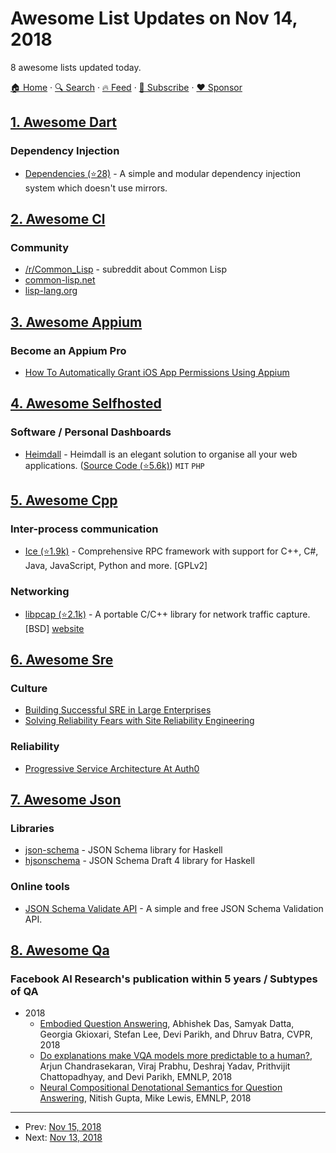 # Awesome List Updates on Nov 14, 2018

8 awesome lists updated today.

[🏠 Home](/README.md) · [🔍 Search](https://www.trackawesomelist.com/search/) · [🔥 Feed](https://www.trackawesomelist.com/rss.xml) · [📮 Subscribe](https://trackawesomelist.us17.list-manage.com/subscribe?u=d2f0117aa829c83a63ec63c2f&id=36a103854c) · [❤️  Sponsor](https://github.com/sponsors/theowenyoung)



## [1. Awesome Dart](/content/yissachar/awesome-dart/README.md)

### Dependency Injection

*   [Dependencies (⭐28)](https://github.com/marcguilera/dependencies.dart) - A simple and modular dependency injection system which doesn't use mirrors.

## [2. Awesome Cl](/content/CodyReichert/awesome-cl/README.md)

### Community

*   [/r/Common\_Lisp](https://www.reddit.com/r/Common_Lisp/) - subreddit about Common Lisp
*   [common-lisp.net](https://common-lisp.net)
*   [lisp-lang.org](https://lisp-lang.org/)

## [3. Awesome Appium](/content/SrinivasanTarget/awesome-appium/README.md)

### Become an Appium Pro

*   [How To Automatically Grant iOS App Permissions Using Appium](https://appiumpro.com/editions/43)

## [4. Awesome Selfhosted](/content/awesome-selfhosted/awesome-selfhosted/README.md)

### Software / Personal Dashboards

*   [Heimdall](https://heimdall.site/) - Heimdall is an elegant solution to organise all your web applications. ([Source Code (⭐5.6k)](https://github.com/linuxserver/Heimdall)) `MIT` `PHP`

## [5. Awesome Cpp](/content/fffaraz/awesome-cpp/README.md)

### Inter-process communication

*   [Ice (⭐1.9k)](https://github.com/zeroc-ice/ice) - Comprehensive RPC framework with support for C++, C#, Java, JavaScript, Python and more. \[GPLv2]

### Networking

*   [libpcap (⭐2.1k)](https://github.com/the-tcpdump-group/libpcap) - A portable C/C++ library for network traffic capture. \[BSD] [website](https://www.tcpdump.org/)

## [6. Awesome Sre](/content/dastergon/awesome-sre/README.md)

### Culture

*   [Building Successful SRE in Large Enterprises](https://drive.google.com/file/d/1FXwHm6mpmRA9NaIJEu4cB1s6ffbyGBfl/view)
*   [Solving Reliability Fears with Site Reliability Engineering](https://www.youtube.com/watch?v=ZcZtU_TiFEM)

### Reliability

*   [Progressive Service Architecture At Auth0](https://auth0.com/blog/progressive-service-architecture-at-auth0/)

## [7. Awesome Json](/content/burningtree/awesome-json/README.md)

### Libraries

*   [json-schema](http://hackage.haskell.org/package/json-schema) - JSON Schema library for Haskell
*   [hjsonschema](http://hackage.haskell.org/package/hjsonschema) - JSON Schema Draft 4 library for Haskell

### Online tools

*   [JSON Schema Validate API](https://assertible.com/json-schema-validation) - A simple and free JSON Schema Validation API.

## [8. Awesome Qa](/content/seriousran/awesome-qa/README.md)

### Facebook AI Research's publication within 5 years / Subtypes of QA

*   2018
    *   [Embodied Question Answering](https://research.fb.com/publications/embodied-question-answering/), Abhishek Das, Samyak Datta, Georgia Gkioxari, Stefan Lee, Devi Parikh, and Dhruv Batra, CVPR, 2018
    *   [Do explanations make VQA models more predictable to a human?](https://research.fb.com/publications/do-explanations-make-vqa-models-more-predictable-to-a-human/), Arjun Chandrasekaran, Viraj Prabhu, Deshraj Yadav, Prithvijit Chattopadhyay, and Devi Parikh, EMNLP, 2018
    *   [Neural Compositional Denotational Semantics for Question Answering](https://research.fb.com/publications/neural-compositional-denotational-semantics-for-question-answering/), Nitish Gupta, Mike Lewis, EMNLP, 2018

---

- Prev: [Nov 15, 2018](/content/2018/11/15/README.md)
- Next: [Nov 13, 2018](/content/2018/11/13/README.md)